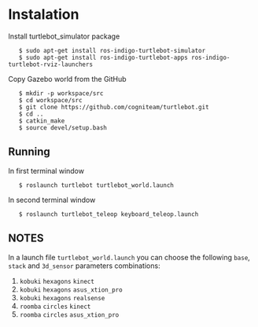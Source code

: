 # Instalation
Install turtlebot_simulator package
```
   $ sudo apt-get install ros-indigo-turtlebot-simulator
   $ sudo apt-get install ros-indigo-turtlebot-apps ros-indigo-turtlebot-rviz-launchers
```
Copy Gazebo world from the GitHub
```
   $ mkdir -p workspace/src
   $ cd workspace/src
   $ git clone https://github.com/cogniteam/turtlebot.git
   $ cd ..
   $ catkin_make
   $ source devel/setup.bash
```

## Running
In first terminal window
```
   $ roslaunch turtlebot turtlebot_world.launch
```
In second terminal window
```
   $ roslaunch turtlebot_teleop keyboard_teleop.launch
```

## NOTES
In a launch file ```turtlebot_world.launch``` you can choose the following ```base```, ```stack``` and ```3d_sensor``` parameters combinations:

1. ```kobuki``` ```hexagons``` ```kinect```
2. ```kobuki``` ```hexagons``` ```asus_xtion_pro```
3. ```kobuki``` ```hexagons``` ```realsense```
4. ```roomba``` ```circles``` ```kinect```
5. ```roomba``` ```circles``` ```asus_xtion_pro```

